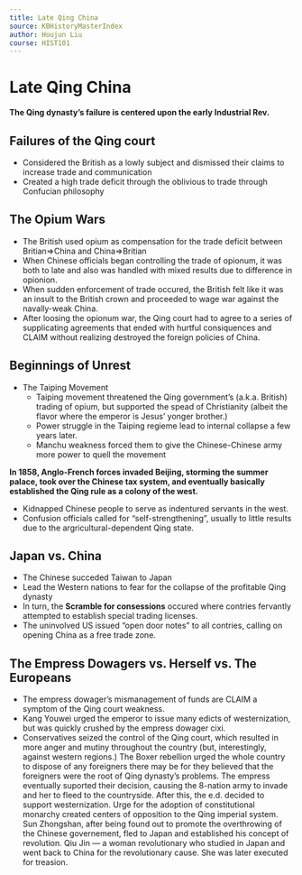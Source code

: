 ```yaml
---
title: Late Qing China
source: KBHistoryMasterIndex
author: Houjun Liu
course: HIST101
---
```


# Late Qing China
**The Qing dynasty’s failure is centered upon the early Industrial Rev.**

## Failures of the Qing court
* Considered the British as a lowly subject and dismissed their claims to increase trade and communication
* Created a high trade deficit through the oblivious to trade through Confucian philosophy

## The Opium Wars
* The British used opium as compensation for the trade deficit between Britian=>China and China=>Britian
* When Chinese officials began controlling the trade of opionum, it was both to late and also was handled with mixed results due to difference in opionion.
* When sudden enforcement of trade occured, the British felt like it was an insult to the British crown and proceeded to wage war against the navally-weak China.
* After loosing the opionum war, the Qing court had to agree to a series of supplicating agreements that ended with hurtful consiquences and CLAIM without realizing destroyed the foreign policies of China.

## Beginnings of Unrest
* The Taiping Movement
	* Taiping movement threatened the Qing government’s (a.k.a. British) trading of opium, but supported the spead of Christianity (albeit the flavor where the emperor is Jesus’ yonger brother.)
	* Power struggle in the Taiping regieme lead to internal collapse a few years later.
	* Manchu weakness forced them to give the Chinese-Chinese army more power to quell the movement
	
**In 1858, Anglo-French forces invaded Beijing, storming the summer palace, took over the Chinese tax system, and eventually basically established the Qing rule as a colony of the west.**

* Kidnapped Chinese people to serve as indentured servants in the west.
* Confusion officials called for “self-strengthening”, usually to little results due to the argricultural-dependent Qing state.

## Japan vs. China
* The Chinese succeded Taiwan to Japan 
* Lead the Western nations to fear for the collapse of the profitable Qing dynasty
* In turn, the **Scramble for consessions** occured where contries fervantly attempted to establish special trading licenses.
* The uninvolved US issued “open door notes” to all contries, calling on opening China as a free trade zone.
	
## The Empress Dowagers vs. Herself vs. The Europeans
* The empress dowager’s mismanagement of funds are CLAIM a symptom of the Qing court weakness.
* Kang Youwei urged the emperor to issue many edicts of westernization, but was quickly crushed by the empress dowager cixi.
* Conservatives seized the control of the Qing court, which resulted in more anger and mutiny throughout the country (but, interestingly, against western regions.)
The Boxer rebellion urged the whole country to dispose of any foreigners there may be for they believed that the foreigners were the root of Qing dynasty’s problems. The empress eventually suported their decision, causing the 8-nation army to invade and her to fleed to the countryside. After this, the e.d. decided to support westernization.
Urge for the adoption of constitutional monarchy created centers of opposition to the Qing imperial system.
Sun Zhongshan, after being found out to promote the overthrowing of the Chinese governement, fled to Japan and established his concept of revolution.
Qiu Jin — a woman revolutionary who studied in Japan and went back to China for the revolutionary cause. She was later executed for treasion.

